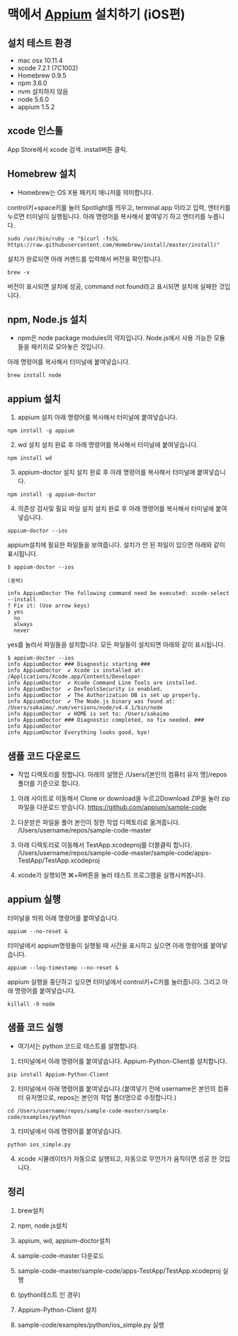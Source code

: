 # 맥에서 [Appium](http://appium.io) 설치하기 (iOS편)


설치 테스트 환경
-
* mac osx 10.11.4
* xcode 7.2.1 (7C1002)
* Homebrew 0.9.5
* npm 3.6.0
* nvm 설치하지 않음
* node 5.6.0
* appium 1.5.2


## xcode 인스톨

App Store에서 xcode 검색. 
install버튼 클릭.


## Homebrew 설치

* Homebrew는 OS X용 패키지 매니저를 의미합니다.

control키+space키를 눌러 Spotlight를 띄우고, terminal.app 이라고 입력, 엔터키를 누르면 터미널이 실행됩니다. 아래 명령어를 복사해서 붙여넣기 하고 엔터키를 누릅니다.
```
sudo /usr/bin/ruby -e "$(curl -fsSL https://raw.githubusercontent.com/Homebrew/install/master/install)"
```

설치가 완료되면 아래 커맨드를 입력해서 버전을 확인합니다.
```
brew -v
```

버전이 표시되면 설치에 성공, command not found라고 표시되면 설치에 실패한 것입니다.


## npm, Node.js 설치

* npm은 node package modules의 약자입니다. Node.js에서 사용 가능한 모듈들을 패키지로 모아놓은 것입니다.

아래 명령어를 복사해서 터미널에 붙여넣습니다.
```
brew install node
```


## appium 설치

1. appium 설치
아래 명령어를 복사해서 터미널에 붙여넣습니다.
```
npm install -g appium
```

2. wd 설치
설치 완료 후 아래 명령어를 복사해서 터미널에 붙여넣습니다.
```
npm install wd
```

3. appium-doctor 설치
설치 완료 후 아래 명령어를 복사해서 터미널에 붙여넣습니다.
```
npm install -g appium-doctor
```

4. 의존성 검사및 필요 파일 설치
설치 완료 후 아래 명령어를 복사해서 터미널에 붙여넣습니다.
```
appium-doctor --ios
```

appium설치에 필요한 파일들을 보여줍니다. 설치가 안 된 파일이 있으면 아래와 같이 표시됩니다.

```
$ appium-doctor --ios

(중략)

info AppiumDoctor The following command need be executed: xcode-select --install
? Fix it: (Use arrow keys)
❯ yes
  no
  always
  never
```

yes를 눌러서 파일들을 설치합니다.
모든 파일들이 설치되면 아래와 같이 표시됩니다.

```
$ appium-doctor --ios
info AppiumDoctor ### Diagnostic starting ###
info AppiumDoctor  ✔ Xcode is installed at: /Applications/Xcode.app/Contents/Developer
info AppiumDoctor  ✔ Xcode Command Line Tools are installed.
info AppiumDoctor  ✔ DevToolsSecurity is enabled.
info AppiumDoctor  ✔ The Authorization DB is set up properly.
info AppiumDoctor  ✔ The Node.js binary was found at: /Users/sakaimo/.nvm/versions/node/v4.4.1/bin/node
info AppiumDoctor  ✔ HOME is set to: /Users/sakaimo
info AppiumDoctor ### Diagnostic completed, no fix needed. ###
info AppiumDoctor
info AppiumDoctor Everything looks good, bye!
```

## 샘플 코드 다운로드

* 작업 디렉토리를 정합니다. 아래의 설명은 /Users/[본인의 컴퓨터 유저 명]/repos 폴더를 기준으로 합니다.

1. 아래 사이트로 이동해서 Clone or download을 누르고Download ZIP을 눌러 zip파일을 다운로드 받습니다.
https://github.com/appium/sample-code

2. 다운받은 파일을 풀어 본인이 정한 작업 디렉토리로 옮겨줍니다.
/Users/username/repos/sample-code-master

3. 아래 디렉토리로 이동해서 TestApp.xcodeproj를 더블클릭 합니다.
/Users/username/repos/sample-code-master/sample-code/apps-TestApp/TestApp.xcodeproj

4. xcode가 실행되면 ⌘+R버튼을 눌러 테스트 프로그램을 실행시켜봅니다.


## appium 실행

터미널을 띄워 아래 명령어를 붙여넣습니다.
```
appium --no-reset &
```

터미널에서 appium명령들이 실행될 때 시간을 표시하고 싶으면 아래 명령어를 붙여넣습니다.
```
appium --log-timestamp --no-reset &
```

appium 실행을 중단하고 싶으면 터미널에서 control키+C키를 눌러줍니다. 그리고 아래 명령어를 붙여넣습니다.
```
killall -9 node
```


## 샘플 코드 실행

* 여기서는 python 코드로 테스트를 설명합니다.

1. 터미널에서 아래 명령어를 붙여넣습니다. Appium-Python-Client를 설치합니다.
```
pip install Appium-Python-Client
```

2. 터미널에서 아래 명령어를 붙여넣습니다.(붙여넣기 전에 username은 본인의 컴퓨터 유저명으로, repos는 본인의 작업 폴더명으로 수정합니다.)
```
cd /Users/username/repos/sample-code-master/sample-code/examples/python
```

3. 터미널에서 아래 명령어를 붙여넣습니다.
```
python ios_simple.py
```

4. xcode 시뮬레이터가 자동으로 실행되고, 자동으로 무언가가 움직이면 성공 한 것입니다.



## 정리

1. brew설치
2. npm, node.js설치
3. appium, wd, appium-doctor설치
4. sample-code-master 다운로드
5. sample-code-master/sample-code/apps-TestApp/TestApp.xcodeproj 실행
 
6. (python테스트 인 경우)
7. Appium-Python-Client 설치
7. sample-code/examples/python/ios_simple.py 실행
